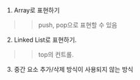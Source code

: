 1. Array로 표현하기
 >> push, pop으로 표현할 수 있음

2. Linked List로 표현하기.
 >> top의 컨트롤.

3. 중간 요소 추가/삭제 방식이 사용되지 않는 방식
